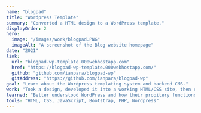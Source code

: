 ```yaml
---
name: "blogpad"
title: "Wordpress Template"
summary: "Converted a HTML design to a WordPress template."
displayOrder: 2
hero:
  image: "/images/work/blogpad.PNG"
  imageAlt: "A screenshot of the Blog website homepage"
date: "2021"
link:
  url: "blogpad-wp-template.000webhostapp.com"
  href: "https://blogpad-wp-template.000webhostapp.com/"
  github: "github.com/ianpara/blogpad-wp"
  gitAddress: "https://github.com/ianpara/blogpad-wp"
goal: "Learn about the Wordpress templating system and backend CMS."
work: "Took a design, developed it into a working HTML/CSS site, then convert that into a Wordpress template."
learned: "Better understood WordPress and how their propitery functions work. Practiced taking designs and developing them into functional websites."
tools: "HTML, CSS, JavaScript, Bootstrap, PHP, Wordpress"
---
```

